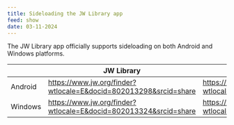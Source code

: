 ```yaml
---
title: Sideloading the JW Library app
feed: show
date: 03-11-2024
---
```

 
The JW Library app officially supports sideloading on both Android and Windows platforms.

|         | JW Library                                                       | JW Library Sign Language                                         |
| ------- | ---------------------------------------------------------------- | ---------------------------------------------------------------- |
| Android | https://www.jw.org/finder?wtlocale=E&docid=802013298&srcid=share | https://www.jw.org/finder?wtlocale=E&docid=802013309&srcid=share |
| Windows | https://www.jw.org/finder?wtlocale=E&docid=802013324&srcid=share | https://www.jw.org/finder?wtlocale=E&docid=802013325&srcid=share |
